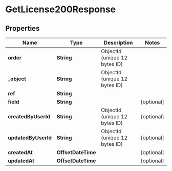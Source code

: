 

# GetLicense200Response


## Properties

| Name | Type | Description | Notes |
|------------ | ------------- | ------------- | -------------|
|**order** | **String** | ObjectId (unique 12 bytes ID) |  |
|**_object** | **String** | ObjectId (unique 12 bytes ID) |  |
|**ref** | **String** |  |  |
|**field** | **String** |  |  [optional] |
|**createdByUserId** | **String** | ObjectId (unique 12 bytes ID) |  [optional] |
|**updatedByUserId** | **String** | ObjectId (unique 12 bytes ID) |  [optional] |
|**createdAt** | **OffsetDateTime** |  |  [optional] |
|**updatedAt** | **OffsetDateTime** |  |  [optional] |



